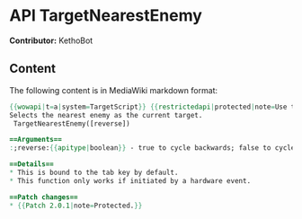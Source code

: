 # API TargetNearestEnemy

**Contributor:** KethoBot

## Content

The following content is in MediaWiki markdown format:

```mediawiki
{{wowapi|t=a|system=TargetScript}} {{restrictedapi|protected|note=Use the [[MACRO targetenemy|/targetenemy]] slash command.}}
Selects the nearest enemy as the current target.
 TargetNearestEnemy([reverse])

==Arguments==
:;reverse:{{apitype|boolean}} - true to cycle backwards; false to cycle forwards.

==Details==
* This is bound to the tab key by default.
* This function only works if initiated by a hardware event.

==Patch changes==
* {{Patch 2.0.1|note=Protected.}}
```